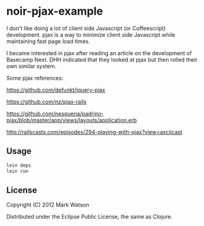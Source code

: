 # noir-pjax-example

I don't like doing a lot of client side Javascript (or Coffeescript) development. pjax is a way to minimize client side Javascript while maintaining fast page load times.

I became interested in pjax after reading an article on the development of Basecamp Next. DHH indicated that they looked at pjax but then rolled their own similar system.

Some pjax references:

https://github.com/defunkt/jquery-pjax

https://github.com/nz/pjax-rails

https://github.com/nesquena/padrino-pjax/blob/master/app/views/layouts/application.erb

http://railscasts.com/episodes/294-playing-with-pjax?view=asciicast

## Usage

```bash
lein deps
lein run
```

## License

Copyright (C) 2012 Mark Watson

Distributed under the Eclipse Public License, the same as Clojure.

